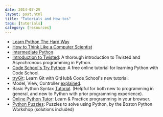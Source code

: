 ```yaml
---
date: 2014-07-29
layout: post.html
title: "Tutorials and How-tos"
tags: [tutorials]
category: [resources]
---
```



* [Learn Python The Hard Way][LPTHW]
* [How to Think Like a Computer Scientist][compscientist]
* [Intermediate Python][IntermediatePython]
* [Introduction to Twisted][twisted]: A thorough introduction to Twisted and Asynchronous programming in Python.
* [Code School's Try Python][cstrypython]: A free online tutorial for learning Python with Code School.
* [tryGit][trygit]: Learn Git with GitHub&amp; Code School&#39;s new tutorial.
* Model, View, Controller [explained][MVC].
* Basic Python Syntax [Tutorial][syntax]. (Helpful for both new to programming in general, and new to Python with prior programming experience).
* [Online Python Tutor][tutor]: Learn & Practice programming in your browser.
* [Python Puzzles][puzzles]: Puzzles to solve using Python, by the Boston Python Workshop (solutions included)

[LPTHW]: http://learnpythonthehardway.org/
[compscientist]: http://greenteapress.com/thinkpython/html/
[IntermediatePython]: http://book.pythontips.com/
[twisted]: http://krondo.com/?page_id=1327
[cstrypython]: https://www.codeschool.com/courses/try-python
[trygit]: http://try.github.com/levels/1/challenges/1
[MVC]: http://www.tomdalling.com/blog/software-design/model-view-controller-explained
[syntax]: http://www.tutorialspoint.com/python/python_basic_syntax.htm
[django]: http://lightbird.net/dbe/blog.html
[tutor]: http://people.csail.mit.edu/pgbovine/python/
[puzzles]: http://puzzles.bostonpython.com/
